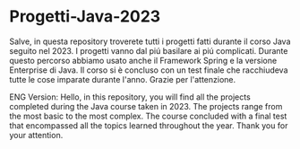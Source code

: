 # Progetti-Java-2023
Salve, in questa repository troverete tutti i progetti fatti durante il corso Java seguito nel 2023. I progetti vanno dal piú basilare ai piú complicati. Durante questo percorso abbiamo usato anche il Framework Spring e la versione Enterprise di Java.
Il corso si è concluso con un test finale che racchiudeva tutte le cose imparate durante l'anno.
Grazie per l'attenzione.


ENG Version:
Hello, in this repository, you will find all the projects completed during the Java course taken in 2023. 
The projects range from the most basic to the most complex. The course concluded with a final test that encompassed all the topics learned throughout the year.
Thank you for your attention.
